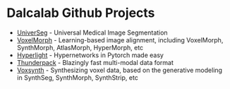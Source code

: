 # Dalcalab Github Projects

 - [UniverSeg](https://github.com/JJGO/UniverSeg) - Universal Medical Image Segmentation
 - [VoxelMorph](http://voxelmorph.net/) - Learning-based image alignment, including VoxelMorph, SynthMorph, AtlasMorph, HyperMorph, etc
 - [Hyperlight](https://github.com/JJGO/hyperlight) - Hypernetworks in Pytorch made easy
 - [Thunderpack](https://github.com/JJGO/thunderpack) - Blazingly fast multi-modal data format
 - [Voxsynth](https://github.com/dalcalab/voxynth) - Synthesizing voxel data, based on the generative modeling in SynthSeg, SynthMorph, SynthStrip, etc
